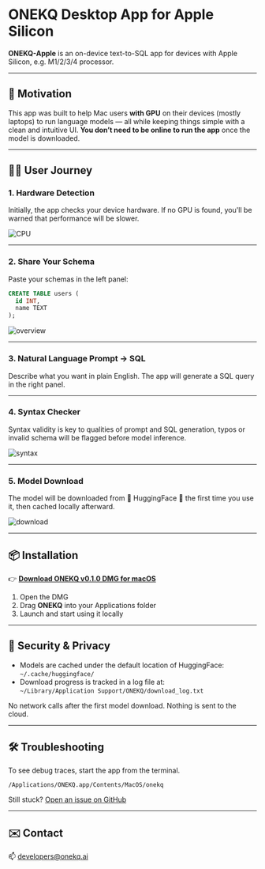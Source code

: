 # ONEKQ Desktop App for Apple Silicon

**ONEKQ-Apple** is an on-device text-to-SQL app for devices with Apple Silicon, e.g. M1/2/3/4 processor.

---

## 🎯 Motivation

This app was built to help Mac users **with GPU** on their devices (mostly laptops) to run language models — all while keeping things simple with a clean and intuitive UI. **You don’t need to be online to run the app** once the model is downloaded.

---

## 🧑‍💻 User Journey

### 1. Hardware Detection

Initially, the app checks your device hardware. If no GPU is found, you'll be warned that performance will be slower.

![CPU](https://github.com/user-attachments/assets/f3d34051-17b9-4ec1-b52f-c162dcaf349b)

---

### 2. Share Your Schema

Paste your schemas in the left panel:

```sql
CREATE TABLE users (
  id INT,
  name TEXT
);
```
![overview](https://github.com/user-attachments/assets/5a7d7b50-c28d-4e68-b66f-f53e915500d2)

---

### 3. Natural Language Prompt → SQL

Describe what you want in plain English. The app will generate a SQL query in the right panel.

---

### 4. Syntax Checker

Syntax validity is key to qualities of prompt and SQL generation, typos or invalid schema will be flagged before model inference.

![syntax](https://github.com/user-attachments/assets/021ab46f-552a-4354-88aa-d9202b166662)

---

### 5. Model Download

The model will be downloaded from 🤗 HuggingFace 🤗 the first time you use it, then cached locally afterward.

![download](https://github.com/user-attachments/assets/d94920c0-7dd8-4125-bd7a-5c8ebc640ba4)

---

## 📦 Installation

👉 **[Download ONEKQ v0.1.0 DMG for macOS](https://github.com/onekq/onesql-desktop/releases/latest)**

1. Open the DMG  
2. Drag **ONEKQ** into your Applications folder  
3. Launch and start using it locally

---

## 🔐 Security & Privacy

- Models are cached under the default location of HuggingFace:
  `~/.cache/huggingface/`
- Download progress is tracked in a log file at:  
  `~/Library/Application Support/ONEKQ/download_log.txt`

No network calls after the first model download. Nothing is sent to the cloud.

---

## 🛠️ Troubleshooting

To see debug traces, start the app from the terminal.

```bash
/Applications/ONEKQ.app/Contents/MacOS/onekq
```

Still stuck? [Open an issue on GitHub](https://github.com/onekq/onesql-desktop/issues)

---

## ✉️ Contact

📫 developers@onekq.ai
